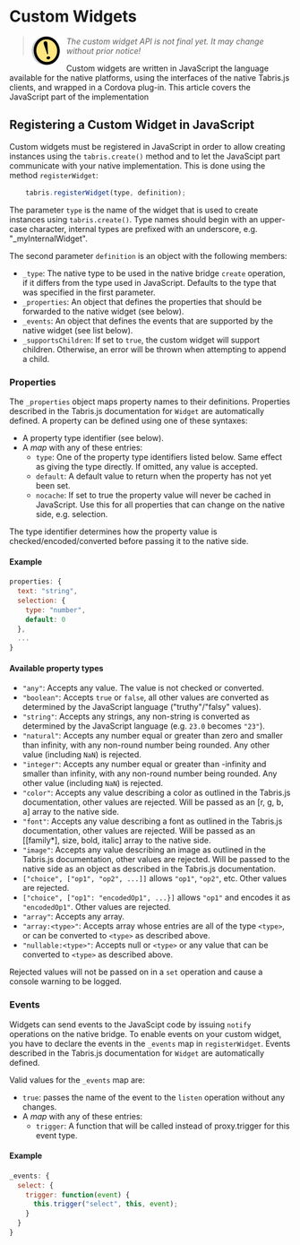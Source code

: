 ---
---
# Custom Widgets

> <img align="left" src="img/note.png"> <i>The custom widget API is not final yet. It may change without prior notice!</i>

Custom widgets are written in JavaScript the language available for the native platforms, using the interfaces of the native Tabris.js clients, and wrapped in a Cordova plug-in. This article covers the JavaScript part of the implementation

## Registering a Custom Widget in JavaScript

Custom widgets must be registered in JavaScript in order to allow creating instances using the `tabris.create()` method and to let the JavaScipt part communicate with your native implementation. This is done using the method `registerWidget`:

```javascript
    tabris.registerWidget(type, definition);
```

The parameter `type` is the name of the widget that is used to create instances using `tabris.create()`. Type names should begin with an upper-case character, internal types are prefixed with an underscore, e.g. "_myInternalWidget".

The second parameter `definition` is an object with the following members:

* `_type`: The native type to be used in the native bridge `create` operation, if it differs from the type used in JavaScript. Defaults to the type that was specified in the first parameter.
* `_properties`: An object that defines the properties that should be forwarded to the native widget (see below).
* `_events`: An object that defines the events that are supported by the native widget (see list below).
* `_supportsChildren`: If set to `true`, the custom widget will support children. Otherwise, an error will be thrown when attempting to append a child.

### Properties

The `_properties` object maps property names to their definitions. Properties described in the Tabris.js documentation for `Widget` are automatically defined. A property can be defined using one of these syntaxes:

* A property type identifier (see below).
* A *map* with any of these entries:
    * `type`: One of the property type identifiers listed below. Same effect as giving the type directly. If omitted, any value is accepted.
    * `default`: A default value to return when the property has not yet been set.
    * `nocache`: If set to true the property value will never be cached in JavaScript. Use this for all properties that can change on the native side, e.g. selection.

The type identifier determines how the property value is checked/encoded/converted before passing it to the native side.

#### Example

```javascript
properties: {
  text: "string",
  selection: {
    type: "number",
    default: 0
  },
  ...
}
```

#### Available property types

* `"any"`: Accepts any value. The value is not checked or converted.
* `"boolean"`: Accepts `true` or `false`, all other values are converted as determined by the JavaScript language ("truthy"/"falsy" values).
* `"string"`:  Accepts any strings, any non-string is converted as determined by the JavaScript language (e.g. `23.0` becomes `"23"`).
* `"natural"`: Accepts any number equal or greater than zero and smaller than infinity, with any non-round number being rounded. Any other value (including `NaN`) is rejected.
* `"integer"`: Accepts any number equal or greater than -infinity and smaller than infinity, with any non-round number being rounded. Any other value (including `NaN`) is rejected.
* `"color"`: Accepts any value describing a color as outlined in the Tabris.js documentation, other values are rejected. Will be passed as an [r, g, b, a] array to the native side.
* `"font"`: Accepts any value describing a font as outlined in the Tabris.js documentation, other values are rejected. Will be passed as an [[family*], size, bold, italic] array to the native side.
* `"image"`: Accepts any value describing an image as outlined in the Tabris.js documentation, other values are rejected. Will be passed to the native side as an object as described in the Tabris.js documentation.
* `["choice", ["op1", "op2", ...]]` allows `"op1"`, `"op2"`, etc. Other values are rejected.
* `["choice", ["op1": "encodedOp1", ...}]` allows `"op1"` and encodes it as `"encodedOp1"`. Other values are rejected.
* `"array"`: Accepts any array.
* `"array:<type>"`: Accepts array whose entries are all of the type `<type>`, or can be converted to `<type>` as described above.
* `"nullable:<type>"`: Accepts null or `<type>` or any value that can be converted to `<type>` as described above.

Rejected values will not be passed on in a `set` operation and cause a console warning to be logged.

### Events

Widgets can send events to the JavaScipt code by issuing `notify` operations on the native bridge. To enable events on your custom widget, you have to declare the events in the `_events` map in `registerWidget`.  Events described in the Tabris.js documentation for `Widget` are automatically defined.

Valid values for the `_events` map are:


* `true`: passes the name of the event to the `listen` operation without any changes.
* A *map* with any of these entries:
    * `trigger`: A function that will be called instead of proxy.trigger for this event type.

#### Example

```javascript
_events: {
  select: {
    trigger: function(event) {
      this.trigger("select", this, event);
    }
  }
}
```
